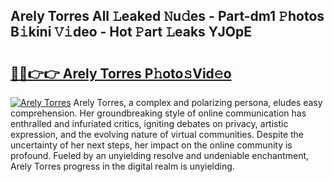 ## Arely Torres All 𝙻eaked 𝙽u𝚍es - Part-dm1 𝙿hotos B𝚒kini 𝚅𝚒deo - Hot 𝙿art 𝙻eaks YJOpE

# <h2><a href="http://ld7jonz.urlbe.top/?page=Arely+Torres">🔗🔗👉👉 Arely Torres P𝚑oto𝚜Vid𝚎o</a></h2>

[![Arely Torres](https://i.imgur.com/eBuTRDB.gif)](http://ld7jonz.urlbe.top/?page=Arely+Torres)
Arely Torres, a complex and polarizing persona, eludes easy comprehension. Her groundbreaking style of online communication has enthralled and infuriated critics, igniting debates on privacy, artistic expression, and the evolving nature of virtual communities. Despite the uncertainty of her next steps, her impact on the online community is profound. Fueled by an unyielding resolve and undeniable enchantment, Arely Torres progress in the digital realm is unyielding.
